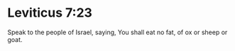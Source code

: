 # Leviticus 7:23

Speak to the people of Israel, saying, You shall eat no fat, of ox or sheep or goat.
